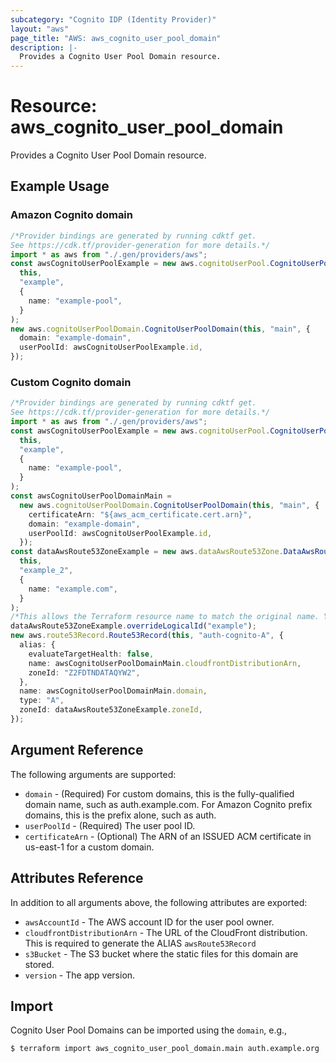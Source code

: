 ```yaml
---
subcategory: "Cognito IDP (Identity Provider)"
layout: "aws"
page_title: "AWS: aws_cognito_user_pool_domain"
description: |-
  Provides a Cognito User Pool Domain resource.
---
```


# Resource: aws\_cognito\_user\_pool\_domain

Provides a Cognito User Pool Domain resource.

## Example Usage

### Amazon Cognito domain

```typescript
/*Provider bindings are generated by running cdktf get.
See https://cdk.tf/provider-generation for more details.*/
import * as aws from "./.gen/providers/aws";
const awsCognitoUserPoolExample = new aws.cognitoUserPool.CognitoUserPool(
  this,
  "example",
  {
    name: "example-pool",
  }
);
new aws.cognitoUserPoolDomain.CognitoUserPoolDomain(this, "main", {
  domain: "example-domain",
  userPoolId: awsCognitoUserPoolExample.id,
});

```

### Custom Cognito domain

```typescript
/*Provider bindings are generated by running cdktf get.
See https://cdk.tf/provider-generation for more details.*/
import * as aws from "./.gen/providers/aws";
const awsCognitoUserPoolExample = new aws.cognitoUserPool.CognitoUserPool(
  this,
  "example",
  {
    name: "example-pool",
  }
);
const awsCognitoUserPoolDomainMain =
  new aws.cognitoUserPoolDomain.CognitoUserPoolDomain(this, "main", {
    certificateArn: "${aws_acm_certificate.cert.arn}",
    domain: "example-domain",
    userPoolId: awsCognitoUserPoolExample.id,
  });
const dataAwsRoute53ZoneExample = new aws.dataAwsRoute53Zone.DataAwsRoute53Zone(
  this,
  "example_2",
  {
    name: "example.com",
  }
);
/*This allows the Terraform resource name to match the original name. You can remove the call if you don't need them to match.*/
dataAwsRoute53ZoneExample.overrideLogicalId("example");
new aws.route53Record.Route53Record(this, "auth-cognito-A", {
  alias: {
    evaluateTargetHealth: false,
    name: awsCognitoUserPoolDomainMain.cloudfrontDistributionArn,
    zoneId: "Z2FDTNDATAQYW2",
  },
  name: awsCognitoUserPoolDomainMain.domain,
  type: "A",
  zoneId: dataAwsRoute53ZoneExample.zoneId,
});

```

## Argument Reference

The following arguments are supported:

* `domain` - (Required) For custom domains, this is the fully-qualified domain name, such as auth.example.com. For Amazon Cognito prefix domains, this is the prefix alone, such as auth.
* `userPoolId` - (Required) The user pool ID.
* `certificateArn` - (Optional) The ARN of an ISSUED ACM certificate in us-east-1 for a custom domain.

## Attributes Reference

In addition to all arguments above, the following attributes are exported:

* `awsAccountId` - The AWS account ID for the user pool owner.
* `cloudfrontDistributionArn` - The URL of the CloudFront distribution. This is required to generate the ALIAS `awsRoute53Record`
* `s3Bucket` - The S3 bucket where the static files for this domain are stored.
* `version` - The app version.

## Import

Cognito User Pool Domains can be imported using the `domain`, e.g.,

```console
$ terraform import aws_cognito_user_pool_domain.main auth.example.org
```
